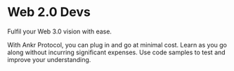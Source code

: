 # Web 2.0 Devs

Fulfil your Web 3.0 vision with ease.&#x20;

With Ankr Protocol, you can plug in and go at minimal cost. Learn as you go along without incurring significant expenses. Use code samples to test and improve your understanding.
